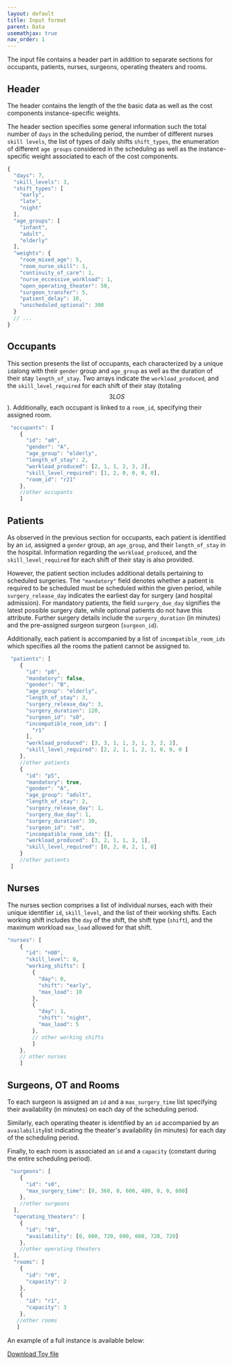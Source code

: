 ```yaml
---
layout: default
title: Input format
parent: Data
usemathjax: true
nav_order: 1
---
```

<!--TODO: Expand explanation of .json input, use toy instance, add link to allow download of entire toy instance-->

The input file contains a header part in addition to separate sections for occupants, patients, nurses, surgeons, operating theaters and rooms.

## Header
The header contains the length of the the basic data as well as the cost components instance-specific weights.
<!--Below is an example of the header part, containing the general data and the weights of the cost components.-->

The header section specifies some general information such the total number of ```days``` in the scheduling period, the number of different nurses ```skill levels```, the list of types of daily shifts ```shift_types```, the enumeration of different ```age groups``` considered in the scheduling as well as the instance-specific weight associated to each of the cost components.

```js
{
  "days": 7,
  "skill_levels": 3,
  "shift_types": [
    "early",
    "late",
    "night"
  ],
  "age_groups": [
    "infant",
    "adult",
    "elderly"
  ],
  "weights": {
    "room_mixed_age": 5,
    "room_nurse_skill": 1,
    "continuity_of_care": 1,
    "nurse_eccessive_workload": 1,
    "open_operating_theater": 50,
    "surgeon_transfer": 5,
    "patient_delay": 10,
    "unscheduled_optional": 300
  }
  // ...
}
```

## Occupants

This section presents the list of occupants, each characterized by a unique ```id```along with their ```gender``` group and ```age_group``` as well as the duration of their stay ```length_of_stay```.
Two arrays indicate the ```workload_produced```, and the ```skill_level_required``` for each shift of their stay (totaling $$3 LOS$$).
Additionally, each occupant is linked to a ```room_id```, specifying their assigned room.

```js
 "occupants": [
    {
      "id": "a0",
      "gender": "A",
      "age_group": "elderly",
      "length_of_stay": 2,
      "workload_produced": [2, 1, 1, 2, 3, 2],
      "skill_level_required": [1, 2, 0, 0, 0, 0],
      "room_id": "r21"
    },
    //other occupants
    ]
```
## Patients

As observed in the previous section for occupants, each patient is identified by an ```id```, assigned a ```gender``` group, an ```age_group```, and their ```length_of_stay``` in the hospital. Information regarding the ```workload_produced```, and the ```skill_level_required``` for each shift of their stay is also provided.

However, the patient section includes additional details pertaining to scheduled surgeries.
The ``` "mandatory" ``` field denotes whether a patient is required to be scheduled must be scheduled within the given period, while ```surgery_release_day``` indicates the earliest day for surgery (and hospital admission).
For mandatory patients, the field ```surgery_due_day``` signifies the latest possible surgery date, while optional patients do not have this attribute. Further surgery details include the ```surgery_duration``` (in minutes) and the pre-assigned surgeon surgeon (```surgeon_id```).

Additionally, each patient is accompanied by a list of ```incompatible_room_ids``` which specifies all the rooms the patient cannot be assigned to.

```js
 "patients": [   
    {
      "id": "p0",
      "mandatory": false,
      "gender": "B",
      "age_group": "elderly",
      "length_of_stay": 3,
      "surgery_release_day": 3,
      "surgery_duration": 120,
      "surgeon_id": "s0",
      "incompatible_room_ids": [
        "r1"
      ],
      "workload_produced": [3, 3, 1, 1, 3, 1, 3, 2, 2],
      "skill_level_required": [2, 2, 1, 1, 2, 1, 0, 0, 0 ]
    },
    //other patients
    {
      "id": "p5",
      "mandatory": true,
      "gender": "A",
      "age_group": "adult",
      "length_of_stay": 2,
      "surgery_release_day": 1,
      "surgery_due_day": 1,
      "surgery_duration": 30,
      "surgeon_id": "s0",
      "incompatible_room_ids": [],
      "workload_produced": [3, 2, 1, 1, 1, 1],
      "skill_level_required": [0, 2, 0, 2, 1, 0]
    }
    //other patients
 ]
```
## Nurses

The nurses section comprises a list of individual nurses, each with their unique identifier ```id```, ```skill_level```, and the list of their working shifts. Each working shift includes the ```day``` of the shift, the shift type (```shift```), and the maximum workload ```max_load``` allowed for that shift.

```js
"nurses": [
    {
      "id": "n00",
      "skill_level": 0,
      "working_shifts": [
        {
          "day": 0,
          "shift": "early",
          "max_load": 10
        },
        {
          "day": 1,
          "shift": "night",
          "max_load": 5
        },
        // other working shifts
        ]
    },
    // other nurses
    ]
```

## Surgeons, OT and Rooms

To each surgeon is assigned an ```id``` and a ```max_surgery_time``` list specifying their availability (in minutes) on each day of the scheduling period. 

Similarly, each operating theater is identified by an ```id``` accompanied by an ```availability```list indicating the theater's availability (in minutes) for each day of the scheduling period.

Finally, to each room is associated an ```id``` and a ```capacity``` (constant during the entire scheduling period).

``` js
 "surgeons": [
    {
      "id": "s0",
      "max_surgery_time": [0, 360, 0, 600, 480, 0, 0, 600]
    },
    //other surgeons
  ],
  "operating_theaters": [
    {
      "id": "t0",
      "availability": [0, 600, 720, 600, 600, 720, 720]
    },
    //other operating theaters
  ],
  "rooms": [
    {
      "id": "r0",
      "capacity": 2
    },
    {
      "id": "r1",
      "capacity": 3
    },
   //other rooms
   ]
```

An example of a full instance is available below:

[Download Toy file](../json_files/toy.json)